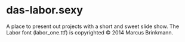 das-labor.sexy
==============

A place to present out projects with a short and sweet slide show.
The Labor font (labor\_one.ttf) is copyrighted © 2014 Marcus Brinkmann.
